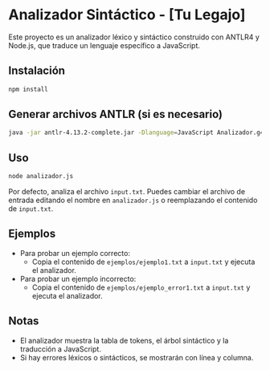 # Analizador Sintáctico - [Tu Legajo]

Este proyecto es un analizador léxico y sintáctico construido con ANTLR4 y Node.js, que traduce un lenguaje específico a JavaScript.

## Instalación

```bash
npm install
```

## Generar archivos ANTLR (si es necesario)

```bash
java -jar antlr-4.13.2-complete.jar -Dlanguage=JavaScript Analizador.g4
```

## Uso

```bash
node analizador.js
```

Por defecto, analiza el archivo `input.txt`. Puedes cambiar el archivo de entrada editando el nombre en `analizador.js` o reemplazando el contenido de `input.txt`.

## Ejemplos

- Para probar un ejemplo correcto:
  - Copia el contenido de `ejemplos/ejemplo1.txt` a `input.txt` y ejecuta el analizador.
- Para probar un ejemplo incorrecto:
  - Copia el contenido de `ejemplos/ejemplo_error1.txt` a `input.txt` y ejecuta el analizador.

## Notas

- El analizador muestra la tabla de tokens, el árbol sintáctico y la traducción a JavaScript.
- Si hay errores léxicos o sintácticos, se mostrarán con línea y columna. 